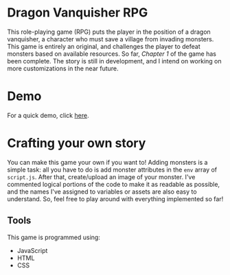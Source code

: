 Dragon Vanquisher RPG
==========

This role-playing game (RPG) puts the player in the position of a dragon vanquisher, a character who must save a village from invading monsters. 
This game is entirely an original, and challenges the player to defeat monsters based on available resources. 
So far, _Chapter 1_ of the game has been complete. The story is still in development, and I intend on working on more customizations in the near future.

# Demo
For a quick demo, click [here]. 

# Crafting your own story
You can make this game your own if you want to! Adding monsters is a simple task: all you have to do is add monster attributes in the `env` array of `script.js`. 
After that, create/upload an image of your monster. I've commented logical portions of the code to make it as readable as possible, and the names I've assigned to
variables or assets are also easy to understand. So, feel free to play around with everything implemented so far!

## Tools
This game is programmed using:  
  * JavaScript
  * HTML
  * CSS

[here]: https://drive.google.com/file/d/1eYP5RrFxQhapjk5uQ0t5_uwbaHBclMbs/view
